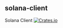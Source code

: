 solana-client
----------
Solana Client
[![Crates.io](https://img.shields.io/crates/v/solana-client.svg)](https://crates.io/crates/solana-client)